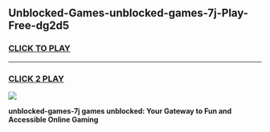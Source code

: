 
## Unblocked-Games-unblocked-games-7j-Play-Free-dg2d5
<h3>
<a href="https://premium76.site?title=unblocked-games-7j&ref=18A">CLICK TO PLAY</a></h3>
<hr>

<h3>
<a href="https://premium76.site?title=unblocked-games-7j&ref=18A">CLICK 2 PLAY</a>
  
</h3>

<a href="https://premium76.site?title=unblocked-games-7j&ref=18A"><img src="https://clearcache.store/games.png"></a>


**unblocked-games-7j games unblocked: Your Gateway to Fun and Accessible Online Gaming**
